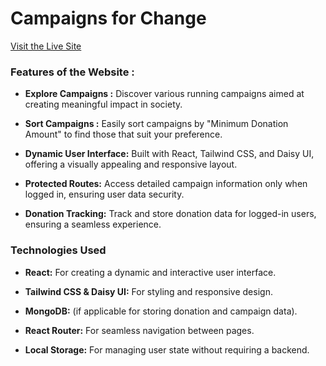 # Campaigns for Change

[Visit the Live Site](https://fuding-auth.web.app/)

### __Features of the Website :__ 

- __Explore Campaigns :__ Discover various running campaigns aimed at creating meaningful impact in society.

- __Sort Campaigns :__ Easily sort campaigns by "Minimum Donation Amount" to find those that suit your preference.

- __Dynamic User Interface:__ Built with React, Tailwind CSS, and Daisy UI, offering a visually appealing and responsive layout.

- __Protected Routes:__ Access detailed campaign information only when logged in, ensuring user data security.

- __Donation Tracking:__ Track and store donation data for logged-in users, ensuring a seamless experience.

### Technologies Used

- __React:__ For creating a dynamic and interactive user interface.

- __Tailwind CSS & Daisy UI:__ For styling and responsive design.

- __MongoDB:__ (if applicable for storing donation and campaign data).

- __React Router:__ For seamless navigation between pages.

- __Local Storage:__ For managing user state without requiring a backend.

